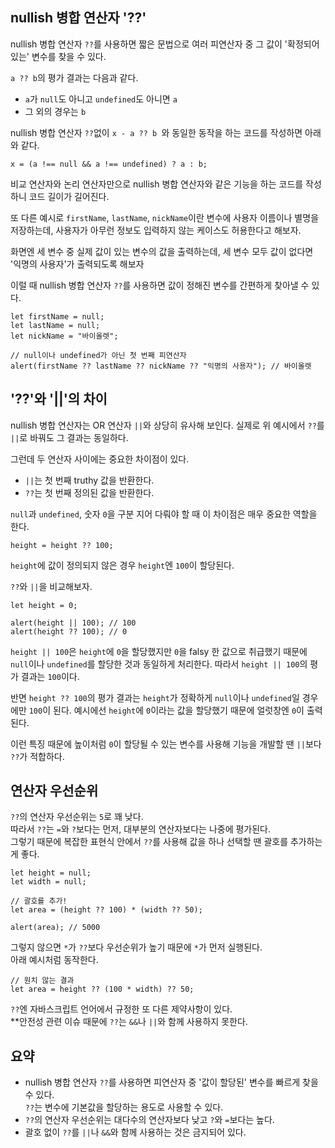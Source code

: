 ## nullish 병합 연산자 '??'
nullish 병합 연산자 `??`를 사용하면 짧은 문법으로 여러 피연산자 중 그 값이 '확정되어 있는' 변수를 찾을 수 있다.

` a ?? b `의 평가 결과는 다음과 같다.
- `a`가  `null`도 아니고 `undefined`도 아니면 `a`
- 그 외의 경우는 `b`

nullish 병합 연산자 `??`없이 `x - a ?? b `와 동일한 동작을 하는 코드를 작성하면 아래와 같다.

    x = (a !== null && a !== undefined) ? a : b;

비교 연산자와 논리 연산자만으로 nullish 병합 연산자와 같은 기능을 하는 코드를 작성하니 코드 길이가 길어진다.

또 다른 예시로 `firstName`, `lastName`, `nickName`이란 변수에 사용자 이름이나 별명을 저장하는데, 사용자가 아무런 정보도 입력하지 않는 케이스도 허용한다고 해보자.

화면엔 세 변수 중 실제 값이 있는 변수의 값을 출력하는데, 세 변수 모두 값이 없다면 '익명의 사용자'가 출력되도록 해보자

이럴 때 nullish 병합 연산자 `??`를 사용하면 값이 정해진 변수를 간편하게 찾아낼 수 있다.

    let firstName = null;
    let lastName = null;
    let nickName = "바이올렛";

    // null이나 undefined가 아닌 첫 번째 피연산자
    alert(firstName ?? lastName ?? nickName ?? "익명의 사용자"); // 바이올렛

## '??'와 '||'의 차이 
nullish 병합 연산자는 OR 연산자 `||`와 상당히 유사해 보인다. 실제로 위 예시에서 `??`를 `||`로 바꿔도 그 결과는 동일하다.

그런데 두 연산자 사이에는 중요한 차이점이 있다.
- `||`는 첫 번째 truthy 값을 반환한다.
- `??`는 첫 번째 정의된 값을 반환한다.

`null`과 `undefined`, 숫자 `0`을 구분 지어 다뤄야 할 때 이 차이점은 매우 중요한 역할을 한다.

    height = height ?? 100;
`height`에 값이 정의되지 않은 경우 `height`엔 `100`이 할당된다.

`??`와 `||`을 비교해보자.

    let height = 0;

    alert(height || 100); // 100
    alert(height ?? 100); // 0
`height || 100`은 `height`에 `0`을 할당했지만 `0`을 falsy 한 값으로 취급했기 때문에 `null`이나 `undefined`를 할당한 것과 동일하게 처리한다. 따라서 `height || 100`의 평가 결과는 `100`이다.

반면 `height ?? 100`의 평가 결과는 `height`가 정확하게 `null`이나 `undefined`일 경우에만 `100`이 된다. 예시에선 `height`에 `0`이라는 값을 할당했기 때문에 얼럿창엔 `0`이 출력된다.

이런 특징 때문에 높이처럼 `0`이 할당될 수 있는 변수를 사용해 기능을 개발할 땐 `||`보다 `??`가 적합하다.

## 연산자 우선순위
`??`의 연산자 우선순위는 `5`로 꽤 낮다.    
따라서 `??`는 `=`와 `?`보다는 먼저, 대부분의 연산자보다는 나중에 평가된다.    
그렇기 때문에 복잡한 표현식 안에서 `??`를 사용해 값을 하나 선택할 땐 괄호를 추가하는 게 좋다.

    let height = null;
    let width = null;

    // 괄호를 추가!
    let area = (height ?? 100) * (width ?? 50);

    alert(area); // 5000

그렇지 않으면 `*`가 `??`보다 우선순위가 높기 때문에 `*`가 먼저 실행된다.    
아래 예시처럼 동작한다.

    // 원치 않는 결과
    let area = height ?? (100 * width) ?? 50;

`??`엔 자바스크립트 언어에서 규정한 또 다른 제약사항이 있다.    
**안전성 관련 이슈 때문에 `??`는 `&&`나 `||`와 함께 사용하지 못한다.

## 요약 
- nullish 병합 연산자 `??`를 사용하면 피연산자 중 '값이 할당된' 변수를 빠르게 찾을 수 있다.    
`??`는 변수에 기본값을 할당하는 용도로 사용할 수 있다.
- `??`의 연산자 우선순위는 대다수의 연산자보다 낮고 `?`와 `=`보다는 높다.
- 괄호 없이 `??`를 `||`나 `&&`와 함께 사용하는 것은 금지되어 있다.